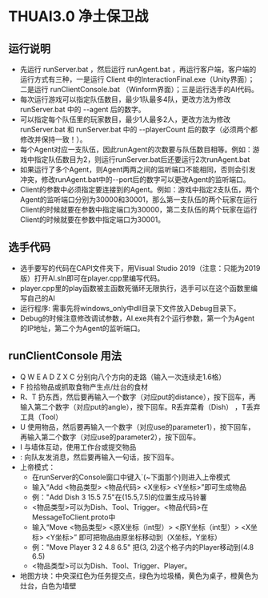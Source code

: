 # THUAI3.0 净土保卫战

## 运行说明

- 先运行 runServer.bat ，然后运行 runAgent.bat ，再运行客户端，客户端的运行方式有三种，一是运行 Client 中的InteractionFinal.exe（Unity界面）；二是运行 runClientConsole.bat （Winform界面）；三是运行选手的AI代码。
- 每次运行游戏可以指定队伍数目，最少1队最多4队，更改方法为修改 runServer.bat 中的 --agent 后的数字。
- 可以指定每个队伍里的玩家数目，最少1人最多2人，更改方法为修改 runServer.bat 和 runServer.bat 中的 --playerCount 后的数字（必须两个都修改并保持一致！）。
- 每个Agent对应一支队伍，因此runAgent的次数要与队伍数目相等。例如：游戏中指定队伍数目为2，则运行runServer.bat后还要运行2次runAgent.bat
- 如果运行了多个Agent，则Agent两两之间的监听端口不能相同，否则会引发冲突，修改runAgent.bat中的--port后的数字可以更改Agent的监听端口。
- Client的参数中必须指定要连接到的Agent。例如：游戏中指定2支队伍，两个Agent的监听端口分别为30000和30001，那么第一支队伍的两个玩家在运行Client的时候就要在参数中指定端口为30000，第二支队伍的两个玩家在运行Client的时候就要在参数中指定端口为30001。

## 选手代码

- 选手要写的代码在CAPI文件夹下，用Visual Studio 2019（注意：只能为2019版）打开AI.sln即可在player.cpp里编写代码。
- player.cpp里的play函数被主函数死循环无限执行，选手可以在这个函数里编写自己的AI
- 运行程序: 需事先将windows_only中dll目录下文件放入Debug目录下。
- Debug的时候注意修改调试参数，AI.exe共有2个运行参数，第一个为Agent的IP地址，第二个为Agent的监听端口。

## runClientConsole 用法

- Q W E A D Z X C 分别向八个方向的走路（输入一次连续走1.6格）
- F 捡拾物品或抓取食物产生点/灶台的食材
- R、T 扔东西，然后要再输入一个数字（对应put的distance），按下回车，再输入第二个数字（对应put的angle），按下回车。R丢弃菜肴（Dish） ，T丢弃工具（Tool）
- U 使用物品，然后要再输入一个数字（对应use的parameter1），按下回车，再输入第二个数字（对应use的parameter2），按下回车。
- I 与墙体互动，使用工作台或提交物品
- : 向队友发消息，然后要再输入一句话，按下回车。
- 上帝模式：
  - 在runServer的Console窗口中键入`(~下面那个)则进入上帝模式
  - 输入“Add <物品类型> <物品代码> <X坐标> <Y坐标>”即可生成物品
  - 例："Add Dish 3 15.5 7.5"在(15.5,7.5)的位置生成马铃薯
  - <物品类型>可以为Dish、Tool、Trigger。<物品代码>在MessageToClient.proto中
  - 输入“Move <物品类型> <原X坐标（int型）> <原Y坐标（int型）> <X坐标> <Y坐标>” 即可把物品由原坐标移动到（X坐标，Y坐标）
  - 例："Move Player 3 2 4.8 6.5" 把(3, 2)这个格子内的Player移动到(4.8 6.5)
  - <物品类型>可以为Dish、Tool、Trigger、Player。
- 地图方块：中央深红色为任务提交点，绿色为垃圾桶，黄色为桌子，橙黄色为灶台，白色为墙壁
